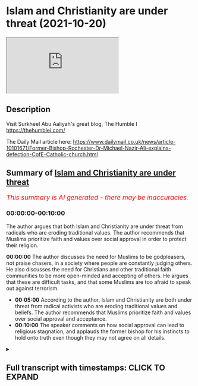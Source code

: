 # Islam and Christianity are under threat (2021-10-20)

<iframe loading='lazy' allow='autoplay' src='https://www.youtube.com/embed/fSyo0e186uQ'></iframe>

## Description

Visit Surkheel Abu Aaliyah's great blog, The Humble I <https://thehumblei.com/>

The Daily Mail article here: <https://www.dailymail.co.uk/news/article-10101671/Former-Bishop-Rochester-Dr-Michael-Nazir-Ali-explains-defection-CofE-Catholic-church.html>

## Summary of [Islam and Christianity are under threat](https://www.youtube.com/watch?v=fSyo0e186uQ)

*<span style="color:red; font-size:125%">This summary is AI generated - there may be inaccuracies</span>. [](/)*

### <a onclick="modifyYTiframeseektime('0')">00:00:00-00:10:00</a>

The author argues that both Islam and Christianity are under threat from radicals who are eroding traditional values. The author recommends that Muslims prioritize faith and values over social approval in order to protect their religion.

**<a onclick="modifyYTiframeseektime('0')">00:00:00</a>** The author discusses the need for Muslims to be godpleasers, not praise chasers, in a society where people are constantly judging others. He also discusses the need for Christians and other traditional faith communities to be more open-minded and accepting of others. He argues that these are difficult tasks, and that some Muslims are too afraid to speak out against terrorism.

* **<a onclick="modifyYTiframeseektime('300')">00:05:00</a>** According to the author, Islam and Christianity are both under threat from radical activists who are eroding traditional values and beliefs. The author recommends that Muslims prioritize faith and values over social approval and acceptance.
* **<a onclick="modifyYTiframeseektime('600')">00:10:00</a>** The speaker comments on how social approval can lead to religious stagnation, and applauds the former bishop for his instincts to hold onto truth even though they may not agree on all details.

<details><summary><h2>Full transcript with timestamps: CLICK TO EXPAND</h2></summary>

<a onclick="modifyYTiframeseektime('3')">0:00:03</a> should god come first  
<a onclick="modifyYTiframeseektime('5')">0:00:05</a> well this is a good question actually  
<a onclick="modifyYTiframeseektime('7')">0:00:07</a> and christians and muslims are facing  
<a onclick="modifyYTiframeseektime('10')">0:00:10</a> this question of full on now and i want  
<a onclick="modifyYTiframeseektime('13')">0:00:13</a> to explain why first by reading some  
<a onclick="modifyYTiframeseektime('15')">0:00:15</a> words of  
<a onclick="modifyYTiframeseektime('16')">0:00:16</a> a london islamic scholar sir abu elia  
<a onclick="modifyYTiframeseektime('21')">0:00:21</a> who's written just written a really good  
<a onclick="modifyYTiframeseektime('23')">0:00:23</a> brief article which i want to share with  
<a onclick="modifyYTiframeseektime('25')">0:00:25</a> you and then i want to come to the  
<a onclick="modifyYTiframeseektime('28')">0:00:28</a> trials and tribulations of christian  
<a onclick="modifyYTiframeseektime('30')">0:00:30</a> leaders  
<a onclick="modifyYTiframeseektime('31')">0:00:31</a> in britain and the problems and issues  
<a onclick="modifyYTiframeseektime('34')">0:00:34</a> are pretty much the same in my view so  
<a onclick="modifyYTiframeseektime('36')">0:00:36</a> coming back to the muslim uh comment  
<a onclick="modifyYTiframeseektime('39')">0:00:39</a> first  
<a onclick="modifyYTiframeseektime('40')">0:00:40</a> he writes this is uh circular abu elio  
<a onclick="modifyYTiframeseektime('42')">0:00:42</a> writes recently be a god pleaser not a  
<a onclick="modifyYTiframeseektime('46')">0:00:46</a> praise chaser  
<a onclick="modifyYTiframeseektime('48')">0:00:48</a> being worried of what others think is a  
<a onclick="modifyYTiframeseektime('50')">0:00:50</a> blank check for mental torture or  
<a onclick="modifyYTiframeseektime('53')">0:00:53</a> torment  
<a onclick="modifyYTiframeseektime('55')">0:00:55</a> a man's reputation said john milton he's  
<a onclick="modifyYTiframeseektime('58')">0:00:58</a> a an english poet is what other people  
<a onclick="modifyYTiframeseektime('61')">0:01:01</a> think of him  
<a onclick="modifyYTiframeseektime('62')">0:01:02</a> his character is what he really is this  
<a onclick="modifyYTiframeseektime('65')">0:01:05</a> distinction there  
<a onclick="modifyYTiframeseektime('67')">0:01:07</a> it's natural to want acceptance no one  
<a onclick="modifyYTiframeseektime('69')">0:01:09</a> likes being thought ill of but it is  
<a onclick="modifyYTiframeseektime('72')">0:01:12</a> simply not possible to please everyone  
<a onclick="modifyYTiframeseektime('75')">0:01:15</a> to be liked by everyone all the time  
<a onclick="modifyYTiframeseektime('79')">0:01:19</a> someone will think something negative  
<a onclick="modifyYTiframeseektime('81')">0:01:21</a> about you and there's nothing that can  
<a onclick="modifyYTiframeseektime('83')">0:01:23</a> be done about it he writes very true  
<a onclick="modifyYTiframeseektime('85')">0:01:25</a> that's very true today more than ever  
<a onclick="modifyYTiframeseektime('88')">0:01:28</a> before too many people spend too much  
<a onclick="modifyYTiframeseektime('90')">0:01:30</a> time living under the tyranny of what  
<a onclick="modifyYTiframeseektime('93')">0:01:33</a> people think and nowhere is this more so  
<a onclick="modifyYTiframeseektime('96')">0:01:36</a> the case than on social media  
<a onclick="modifyYTiframeseektime('99')">0:01:39</a> our current narcissistic  
<a onclick="modifyYTiframeseektime('101')">0:01:41</a> selfie culture and online approval  
<a onclick="modifyYTiframeseektime('104')">0:01:44</a> seeking have significantly contributed  
<a onclick="modifyYTiframeseektime('107')">0:01:47</a> especially in the young to mass anxiety  
<a onclick="modifyYTiframeseektime('110')">0:01:50</a> and a mental health crisis is very sad  
<a onclick="modifyYTiframeseektime('112')">0:01:52</a> what he's writing sadly huge levels of  
<a onclick="modifyYTiframeseektime('115')">0:01:55</a> angst are being nurtured as people  
<a onclick="modifyYTiframeseektime('118')">0:01:58</a> anxiously anticipate crave or obsess  
<a onclick="modifyYTiframeseektime('121')">0:02:01</a> over the instagram facebook or twitter  
<a onclick="modifyYTiframeseektime('124')">0:02:04</a> likes or the lack of on their latest  
<a onclick="modifyYTiframeseektime('127')">0:02:07</a> picture post or tweet  
<a onclick="modifyYTiframeseektime('129')">0:02:09</a> throughout history people have invented  
<a onclick="modifyYTiframeseektime('131')">0:02:11</a> various ways to gauge personal approval  
<a onclick="modifyYTiframeseektime('134')">0:02:14</a> or demonstrate their social standing but  
<a onclick="modifyYTiframeseektime('137')">0:02:17</a> none have been as potent as the social  
<a onclick="modifyYTiframeseektime('140')">0:02:20</a> media like button  
<a onclick="modifyYTiframeseektime('142')">0:02:22</a> it comes however at a huge collective  
<a onclick="modifyYTiframeseektime('144')">0:02:24</a> cost  
<a onclick="modifyYTiframeseektime('146')">0:02:26</a> currently there's a form of approval  
<a onclick="modifyYTiframeseektime('148')">0:02:28</a> seeking that specifically impacts us  
<a onclick="modifyYTiframeseektime('151')">0:02:31</a> muslims  
<a onclick="modifyYTiframeseektime('152')">0:02:32</a> and this this is where the writer really  
<a onclick="modifyYTiframeseektime('155')">0:02:35</a> gets to the heart of the matter here and  
<a onclick="modifyYTiframeseektime('156')">0:02:36</a> this is where  
<a onclick="modifyYTiframeseektime('157')">0:02:37</a> christians also and other traditional  
<a onclick="modifyYTiframeseektime('159')">0:02:39</a> faith communities  
<a onclick="modifyYTiframeseektime('161')">0:02:41</a> have a problem  
<a onclick="modifyYTiframeseektime('162')">0:02:42</a> the need to fit in and find acceptance  
<a onclick="modifyYTiframeseektime('165')">0:02:45</a> in the western liberal democracies  
<a onclick="modifyYTiframeseektime('167')">0:02:47</a> wherein we live and which most of us  
<a onclick="modifyYTiframeseektime('170')">0:02:50</a> consider home  
<a onclick="modifyYTiframeseektime('172')">0:02:52</a> if the discussion about us isn't about  
<a onclick="modifyYTiframeseektime('175')">0:02:55</a> terrorism then it's usually about the  
<a onclick="modifyYTiframeseektime('177')">0:02:57</a> question of integration and whether our  
<a onclick="modifyYTiframeseektime('179')">0:02:59</a> growing numbers will weaken national  
<a onclick="modifyYTiframeseektime('181')">0:03:01</a> identity  
<a onclick="modifyYTiframeseektime('182')">0:03:02</a> the prime concern being the extent to  
<a onclick="modifyYTiframeseektime('184')">0:03:04</a> which muslims and their socially  
<a onclick="modifyYTiframeseektime('187')">0:03:07</a> conservative religious values fit into  
<a onclick="modifyYTiframeseektime('190')">0:03:10</a> an increasingly unsympathetic and  
<a onclick="modifyYTiframeseektime('193')">0:03:13</a> xenophobic xenophobic liberal society  
<a onclick="modifyYTiframeseektime('197')">0:03:17</a> this is very true  
<a onclick="modifyYTiframeseektime('200')">0:03:20</a> that and then he says the desire to fit  
<a onclick="modifyYTiframeseektime('202')">0:03:22</a> in and find acceptance can be  
<a onclick="modifyYTiframeseektime('204')">0:03:24</a> very powerful indeed and this is  
<a onclick="modifyYTiframeseektime('208')">0:03:28</a> uh for me it's a really under  
<a onclick="modifyYTiframeseektime('210')">0:03:30</a> underestimated fact actually the  
<a onclick="modifyYTiframeseektime('213')">0:03:33</a> collective pressure  
<a onclick="modifyYTiframeseektime('214')">0:03:34</a> to fit in and not to rock the boat not  
<a onclick="modifyYTiframeseektime('218')">0:03:38</a> to think outside of the box not to say  
<a onclick="modifyYTiframeseektime('219')">0:03:39</a> anything socially unacceptable  
<a onclick="modifyYTiframeseektime('222')">0:03:42</a> and he continues as demands for islam to  
<a onclick="modifyYTiframeseektime('225')">0:03:45</a> reform intensify so do the temptations  
<a onclick="modifyYTiframeseektime('229')">0:03:49</a> to water down its less palatable sacred  
<a onclick="modifyYTiframeseektime('233')">0:03:53</a> norms so as to appease the monoculture  
<a onclick="modifyYTiframeseektime('237')">0:03:57</a> and yield to its ways he doesn't  
<a onclick="modifyYTiframeseektime('240')">0:04:00</a> actually list what these sacred norms  
<a onclick="modifyYTiframeseektime('242')">0:04:02</a> are but i can imagine you know the quran  
<a onclick="modifyYTiframeseektime('243')">0:04:03</a> talks about uh mankind or human beings  
<a onclick="modifyYTiframeseektime('246')">0:04:06</a> made  
<a onclick="modifyYTiframeseektime('247')">0:04:07</a> in as male and female so there isn't  
<a onclick="modifyYTiframeseektime('250')">0:04:10</a> great diversity it's just two two  
<a onclick="modifyYTiframeseektime('252')">0:04:12</a> genders for example or the kran's  
<a onclick="modifyYTiframeseektime('255')">0:04:15</a> teaching on uh  
<a onclick="modifyYTiframeseektime('257')">0:04:17</a> certain sexual minority lifestyles shall  
<a onclick="modifyYTiframeseektime('259')">0:04:19</a> we say  
<a onclick="modifyYTiframeseektime('261')">0:04:21</a> our writer continues  
<a onclick="modifyYTiframeseektime('262')">0:04:22</a> it therefore takes a certain degree of  
<a onclick="modifyYTiframeseektime('265')">0:04:25</a> god-given wisdom and a fair share of  
<a onclick="modifyYTiframeseektime('267')">0:04:27</a> god-given courage  
<a onclick="modifyYTiframeseektime('270')">0:04:30</a> to function as healers interesting  
<a onclick="modifyYTiframeseektime('272')">0:04:32</a> choices where they're healers but only a  
<a onclick="modifyYTiframeseektime('274')">0:04:34</a> small amount of cowardice to act like  
<a onclick="modifyYTiframeseektime('277')">0:04:37</a> frightened eulogists  
<a onclick="modifyYTiframeseektime('279')">0:04:39</a> the quran says  
<a onclick="modifyYTiframeseektime('281')">0:04:41</a> whoever desires honor should know that  
<a onclick="modifyYTiframeseektime('284')">0:04:44</a> all honor belongs to god that's this  
<a onclick="modifyYTiframeseektime('288')">0:04:48</a> 35th surah  
<a onclick="modifyYTiframeseektime('290')">0:04:50</a> ayah number 10  
<a onclick="modifyYTiframeseektime('292')">0:04:52</a> we are told in one hadith  
<a onclick="modifyYTiframeseektime('295')">0:04:55</a> whoever seeks god's pleasure  
<a onclick="modifyYTiframeseektime('297')">0:04:57</a> at the expense of man's displeasure  
<a onclick="modifyYTiframeseektime('300')">0:05:00</a> shall win god's pleasure and god will  
<a onclick="modifyYTiframeseektime('303')">0:05:03</a> cause men to be pleased with him it's  
<a onclick="modifyYTiframeseektime('306')">0:05:06</a> not ironic but whoever pleases men by  
<a onclick="modifyYTiframeseektime('309')">0:05:09</a> displeasing god  
<a onclick="modifyYTiframeseektime('311')">0:05:11</a> will have earned god god's displeasure  
<a onclick="modifyYTiframeseektime('314')">0:05:14</a> and god will cause men to become  
<a onclick="modifyYTiframeseektime('317')">0:05:17</a> displeased with him  
<a onclick="modifyYTiframeseektime('319')">0:05:19</a> that's ibn ibn number  
<a onclick="modifyYTiframeseektime('323')">0:05:23</a> 6 276. a paradox there's if you see  
<a onclick="modifyYTiframeseektime('325')">0:05:25</a> god's pleasure at the expense of  
<a onclick="modifyYTiframeseektime('327')">0:05:27</a> popular approval you'll get god's good  
<a onclick="modifyYTiframeseektime('330')">0:05:30</a> pleasure and then god will cause men to  
<a onclick="modifyYTiframeseektime('332')">0:05:32</a> be pleased with him but if you do the  
<a onclick="modifyYTiframeseektime('334')">0:05:34</a> opposite you'll displease god and you'll  
<a onclick="modifyYTiframeseektime('337')">0:05:37</a> lose men's  
<a onclick="modifyYTiframeseektime('338')">0:05:38</a> approval as well so fascinating for  
<a onclick="modifyYTiframeseektime('341')">0:05:41</a> muslims whatever we do or desire to  
<a onclick="modifyYTiframeseektime('344')">0:05:44</a> accomplish in the in life it must  
<a onclick="modifyYTiframeseektime('346')">0:05:46</a> ultimately serve the glory of god  
<a onclick="modifyYTiframeseektime('350')">0:05:50</a> as for being shaded from mental torment  
<a onclick="modifyYTiframeseektime('354')">0:05:54</a> and attaining inner peace this comes he  
<a onclick="modifyYTiframeseektime('357')">0:05:57</a> says from ignoring the judgments of  
<a onclick="modifyYTiframeseektime('359')">0:05:59</a> others  
<a onclick="modifyYTiframeseektime('361')">0:06:01</a> but this is only possible when one has  
<a onclick="modifyYTiframeseektime('363')">0:06:03</a> sound confidence in the judgments of god  
<a onclick="modifyYTiframeseektime('367')">0:06:07</a> we ask allah for safety and well-being  
<a onclick="modifyYTiframeseektime('372')">0:06:12</a> so there are that's a marvelous article  
<a onclick="modifyYTiframeseektime('374')">0:06:14</a> in with a few tweaks it could actually  
<a onclick="modifyYTiframeseektime('376')">0:06:16</a> be said by many christians i know as  
<a onclick="modifyYTiframeseektime('379')">0:06:19</a> well because the principles that he  
<a onclick="modifyYTiframeseektime('381')">0:06:21</a> enunciates can apply to people of all  
<a onclick="modifyYTiframeseektime('384')">0:06:24</a> faith and i'm reminded of of the news  
<a onclick="modifyYTiframeseektime('386')">0:06:26</a> recently just two days ago i think when  
<a onclick="modifyYTiframeseektime('388')">0:06:28</a> the former bishop of rochester in in  
<a onclick="modifyYTiframeseektime('391')">0:06:31</a> england dr michael nazir ali he was  
<a onclick="modifyYTiframeseektime('393')">0:06:33</a> originally born in pakistan  
<a onclick="modifyYTiframeseektime('396')">0:06:36</a> explained the reasons behind his  
<a onclick="modifyYTiframeseektime('398')">0:06:38</a> decision to leave the church of england  
<a onclick="modifyYTiframeseektime('400')">0:06:40</a> and become a roman catholic and he's  
<a onclick="modifyYTiframeseektime('402')">0:06:42</a> probably going to be ordained a catholic  
<a onclick="modifyYTiframeseektime('404')">0:06:44</a> priest soon  
<a onclick="modifyYTiframeseektime('405')">0:06:45</a> and writing in the daily mail i don't  
<a onclick="modifyYTiframeseektime('407')">0:06:47</a> normally quote the daily mail but it  
<a onclick="modifyYTiframeseektime('409')">0:06:49</a> seems pretty okay on this account  
<a onclick="modifyYTiframeseektime('411')">0:06:51</a> dr nazir ali said he had to leave  
<a onclick="modifyYTiframeseektime('415')">0:06:55</a> because the church of england as an  
<a onclick="modifyYTiframeseektime('416')">0:06:56</a> institution seems to be losing its way  
<a onclick="modifyYTiframeseektime('420')">0:07:00</a> and he said quote the catholic church  
<a onclick="modifyYTiframeseektime('423')">0:07:03</a> has its share of problems but the faith  
<a onclick="modifyYTiframeseektime('425')">0:07:05</a> and values are those that i also hold  
<a onclick="modifyYTiframeseektime('428')">0:07:08</a> and which i feel are being eroded in the  
<a onclick="modifyYTiframeseektime('431')">0:07:11</a> church of england  
<a onclick="modifyYTiframeseektime('432')">0:07:12</a> it might seem  
<a onclick="modifyYTiframeseektime('434')">0:07:14</a> it might have been easier at the age of  
<a onclick="modifyYTiframeseektime('436')">0:07:16</a> 72 he says to have remained where i was  
<a onclick="modifyYTiframeseektime('440')">0:07:20</a> to work from inside to change the things  
<a onclick="modifyYTiframeseektime('443')">0:07:23</a> that i feel so strongly about  
<a onclick="modifyYTiframeseektime('446')">0:07:26</a> believe me i have tried and failed he  
<a onclick="modifyYTiframeseektime('448')">0:07:28</a> says  
<a onclick="modifyYTiframeseektime('449')">0:07:29</a> the church councils and synods and the  
<a onclick="modifyYTiframeseektime('452')">0:07:32</a> these are the ruling bodies of the  
<a onclick="modifyYTiframeseektime('454')">0:07:34</a> church of england he writes  
<a onclick="modifyYTiframeseektime('456')">0:07:36</a> are permeated by activists  
<a onclick="modifyYTiframeseektime('458')">0:07:38</a> who each have a single issue often  
<a onclick="modifyYTiframeseektime('461')">0:07:41</a> fattish agenda whether it be about  
<a onclick="modifyYTiframeseektime('464')">0:07:44</a> cultural correctness climate change  
<a onclick="modifyYTiframeseektime('467')">0:07:47</a> identity politics  
<a onclick="modifyYTiframeseektime('469')">0:07:49</a> multiculturalism which actually  
<a onclick="modifyYTiframeseektime('471')">0:07:51</a> encourages communities to live  
<a onclick="modifyYTiframeseektime('473')">0:07:53</a> separately  
<a onclick="modifyYTiframeseektime('474')">0:07:54</a> or critical race theory religion gender  
<a onclick="modifyYTiframeseektime('478')">0:07:58</a> a neo-marxist theory developed to create  
<a onclick="modifyYTiframeseektime('481')">0:08:01</a> conflict by dividing people into victims  
<a onclick="modifyYTiframeseektime('484')">0:08:04</a> and villains  
<a onclick="modifyYTiframeseektime('486')">0:08:06</a> end quote according to the daily mail  
<a onclick="modifyYTiframeseektime('489')">0:08:09</a> now  
<a onclick="modifyYTiframeseektime('490')">0:08:10</a> i think bless him there's a touch of  
<a onclick="modifyYTiframeseektime('493')">0:08:13</a> naivety about dr nazir ali's words  
<a onclick="modifyYTiframeseektime('497')">0:08:17</a> the truth and i i used to be a catholic  
<a onclick="modifyYTiframeseektime('498')">0:08:18</a> not any expert but the truth is that the  
<a onclick="modifyYTiframeseektime('501')">0:08:21</a> catholic church i discovered is as  
<a onclick="modifyYTiframeseektime('503')">0:08:23</a> influenced by radical activists as the  
<a onclick="modifyYTiframeseektime('506')">0:08:26</a> church of england is  
<a onclick="modifyYTiframeseektime('508')">0:08:28</a> i mean just look at the state of the  
<a onclick="modifyYTiframeseektime('510')">0:08:30</a> catholic church in germany for example  
<a onclick="modifyYTiframeseektime('512')">0:08:32</a> and this has been in the news a great  
<a onclick="modifyYTiframeseektime('514')">0:08:34</a> deal recently it almost an open schism  
<a onclick="modifyYTiframeseektime('517')">0:08:37</a> with the vatican over you know the lgbtq  
<a onclick="modifyYTiframeseektime('520')">0:08:40</a> issue and many other issues too  
<a onclick="modifyYTiframeseektime('522')">0:08:42</a> for the moment the vatican uh is holding  
<a onclick="modifyYTiframeseektime('525')">0:08:45</a> the line  
<a onclick="modifyYTiframeseektime('526')">0:08:46</a> but for how much longer so i think uh  
<a onclick="modifyYTiframeseektime('530')">0:08:50</a> the poor bishop is gonna find in reality  
<a onclick="modifyYTiframeseektime('533')">0:08:53</a> uh these same issues that he faced in  
<a onclick="modifyYTiframeseektime('535')">0:08:55</a> the church of england very much alive  
<a onclick="modifyYTiframeseektime('538')">0:08:58</a> within the roman catholic church a lot  
<a onclick="modifyYTiframeseektime('540')">0:09:00</a> of people particularly in the west  
<a onclick="modifyYTiframeseektime('541')">0:09:01</a> obviously wanting to change the church  
<a onclick="modifyYTiframeseektime('543')">0:09:03</a> uh to approve of certain things which  
<a onclick="modifyYTiframeseektime('545')">0:09:05</a> the church doesn't approve of  
<a onclick="modifyYTiframeseektime('547')">0:09:07</a> so the question is should god come first  
<a onclick="modifyYTiframeseektime('550')">0:09:10</a> well i think authentic  
<a onclick="modifyYTiframeseektime('552')">0:09:12</a> faith says yes because if religion is  
<a onclick="modifyYTiframeseektime('556')">0:09:16</a> true then it's true about everything  
<a onclick="modifyYTiframeseektime('558')">0:09:18</a> about all of our lives our politics our  
<a onclick="modifyYTiframeseektime('561')">0:09:21</a> relationships with people uh about  
<a onclick="modifyYTiframeseektime('563')">0:09:23</a> everything  
<a onclick="modifyYTiframeseektime('565')">0:09:25</a> if religion is is false then it is  
<a onclick="modifyYTiframeseektime('567')">0:09:27</a> irrelevant and we must dismiss it  
<a onclick="modifyYTiframeseektime('570')">0:09:30</a> so of course god if it if religion is  
<a onclick="modifyYTiframeseektime('572')">0:09:32</a> true god must come first and uh and by  
<a onclick="modifyYTiframeseektime('576')">0:09:36</a> by that i mean we shouldn't look  
<a onclick="modifyYTiframeseektime('578')">0:09:38</a> primarily to social approval and  
<a onclick="modifyYTiframeseektime('580')">0:09:40</a> acceptance from uh people in social  
<a onclick="modifyYTiframeseektime('583')">0:09:43</a> media or from the daily mail or the bbc  
<a onclick="modifyYTiframeseektime('587')">0:09:47</a> however uh whichever media or cultural  
<a onclick="modifyYTiframeseektime('590')">0:09:50</a> power exists in our world exerting  
<a onclick="modifyYTiframeseektime('592')">0:09:52</a> pressures on us to conform to their  
<a onclick="modifyYTiframeseektime('596')">0:09:56</a> latest agendas and these agendas as we  
<a onclick="modifyYTiframeseektime('598')">0:09:58</a> all know are constantly developing and  
<a onclick="modifyYTiframeseektime('600')">0:10:00</a> changing and evolving they're not static  
<a onclick="modifyYTiframeseektime('603')">0:10:03</a> so what is  
<a onclick="modifyYTiframeseektime('604')">0:10:04</a> required of us to believe today might be  
<a onclick="modifyYTiframeseektime('606')">0:10:06</a> very different in five years time or ten  
<a onclick="modifyYTiframeseektime('608')">0:10:08</a> years time and goodness knows what new  
<a onclick="modifyYTiframeseektime('611')">0:10:11</a> taboos to boost today  
<a onclick="modifyYTiframeseektime('614')">0:10:14</a> will be required of us to approve of  
<a onclick="modifyYTiframeseektime('616')">0:10:16</a> tomorrow or the next day  
<a onclick="modifyYTiframeseektime('619')">0:10:19</a> so if we if we uh fix our eyes on social  
<a onclick="modifyYTiframeseektime('623')">0:10:23</a> approval we we cannot be religious in my  
<a onclick="modifyYTiframeseektime('626')">0:10:26</a> view either god comes first or we just  
<a onclick="modifyYTiframeseektime('630')">0:10:30</a> give up give it all up so i i applaud um  
<a onclick="modifyYTiframeseektime('633')">0:10:33</a> the bishop the the former bishop for his  
<a onclick="modifyYTiframeseektime('635')">0:10:35</a> instincts there to hold on to truth even  
<a onclick="modifyYTiframeseektime('637')">0:10:37</a> though i may not agree with all his  
<a onclick="modifyYTiframeseektime('638')">0:10:38</a> beliefs but i think he has the right  
<a onclick="modifyYTiframeseektime('640')">0:10:40</a> intuition about religion  
<a onclick="modifyYTiframeseektime('642')">0:10:42</a> um just despite my disagreements with  
<a onclick="modifyYTiframeseektime('644')">0:10:44</a> him on on some details  
<a onclick="modifyYTiframeseektime('646')">0:10:46</a> so just wanted to share with you those  
<a onclick="modifyYTiframeseektime('649')">0:10:49</a> thoughts till next time  

</details>

